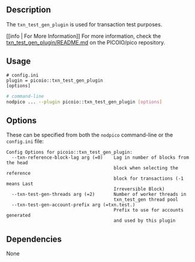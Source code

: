 
## Description

The `txn_test_gen_plugin` is used for transaction test purposes.

[[info | For More Information]]
For more information, check the [txn_test_gen_plugin/README.md](https://github.com/PICOIO/pico/blob/develop/plugins/txn_test_gen_plugin/README.md) on the PICOIO/pico repository.

## Usage

```console
# config.ini
plugin = picoio::txn_test_gen_plugin
[options]
```
```sh
# command-line
nodpico ... --plugin picoio::txn_test_gen_plugin [options]
```

## Options

These can be specified from both the `nodpico` command-line or the `config.ini` file:

```console
Config Options for picoio::txn_test_gen_plugin:
  --txn-reference-block-lag arg (=0)    Lag in number of blocks from the head 
                                        block when selecting the reference 
                                        block for transactions (-1 means Last 
                                        Irreversible Block)
  --txn-test-gen-threads arg (=2)       Number of worker threads in 
                                        txn_test_gen thread pool
  --txn-test-gen-account-prefix arg (=txn.test.)
                                        Prefix to use for accounts generated 
                                        and used by this plugin
```

## Dependencies

None
